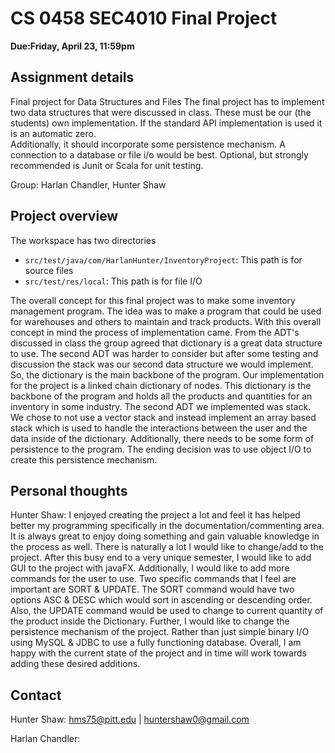 # CS 0458 SEC4010 Final Project 

<b> Due:Friday, April 23, 11:59pm </b>

## Assignment details

Final project for Data Structures and Files
The final project has to implement two data structures that were discussed in class. 
These must be our (the students) own implementation. 
If the standard API implementation is used it is an automatic zero.   
Additionally, it should incorporate some persistence mechanism. 
A connection to a database or file i/o would be best. 
Optional, but strongly recommended is Junit or Scala for unit testing. 
	
Group: Harlan Chandler, Hunter Shaw

## Project overview 

The workspace has two directories

- `src/test/java/com/HarlanHunter/InventoryProject`: This path is for source files
- `src/test/res/local`: This path is for file I/O

The overall concept for this final project was to make some inventory management 
program. The idea was to make a program that could be used for warehouses and others
to maintain and track products. With this overall concept in mind the process of
implementation came. From the ADT's discussed in class the group agreed that dictionary
is a great data structure to use. The second ADT was harder to consider but after
some testing and discussion the stack was our second data structure we would implement. 
So, the dictionary is the main backbone of the program. Our implementation for
the project is a linked chain dictionary of nodes. This dictionary is the backbone of
the program and holds all the products and quantities for an inventory in some industry.
The second ADT we implemented was stack. We chose to not use a vector stack and instead
implement an array based stack which is used to handle the interactions between the
user and the data inside of the dictionary. Additionally, there needs to be some
form of persistence to the program. The ending decision was to use object I/O to create
this persistence mechanism. 

## Personal thoughts

Hunter Shaw: I enjoyed creating the project a lot and feel it has helped better my 
programming specifically in the documentation/commenting area. It is always great
to enjoy doing something and gain valuable knowledge in the process as well. There
is naturally a lot I would like to change/add to the project. After this busy end to
a very unique semester, I would like to add GUI to the project with javaFX. Additionally,
I would like to add more commands for the user to use. Two specific commands that I feel
are important are SORT & UPDATE. The SORT command would have two options ASC & DESC which
would sort in ascending or descending order. Also, the UPDATE command would be used to 
change to current quantity of the product inside the Dictionary. Further, I would like to
change the persistence mechanism of the project. Rather than just simple binary I/O using
MySQL & JDBC to use a fully functioning database. Overall, I am happy with the current 
state of the project and in time will work towards adding these desired additions. 

## Contact

Hunter Shaw: hms75@pitt.edu | huntershaw0@gmail.com

Harlan Chandler: 
